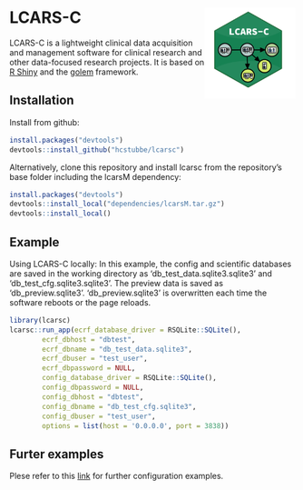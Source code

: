 
<!-- README.md is generated from README.Rmd. Please edit that file -->

# LCARS-C <img src="man/figures/logo.png" align="right" width=160 height=160 alt="" />

LCARS-C is a lightweight clinical data acquisition and management
software for clinical research and other data-focused research projects.
It is based on [R Shiny](https://github.com/rstudio/shiny) and the
[golem](https://github.com/ThinkR-open/golem) framework.

## Installation

Install from github:

``` r
install.packages("devtools")
devtools::install_github("hcstubbe/lcarsc")
```

Alternatively, clone this repository and install lcarsc from the
repository’s base folder including the lcarsM dependency:

``` r
install.packages("devtools")
devtools::install_local("dependencies/lcarsM.tar.gz")
devtools::install_local()
```

## Example

Using LCARS-C locally: In this example, the config and scientific
databases are saved in the working directory as
‘db_test_data.sqlite3.sqlite3’ and ‘db_test_cfg.sqlite3.sqlite3’. The
preview data is saved as ‘db_preview.sqlite3’. ‘db_preview.sqlite3’ is
overwritten each time the software reboots or the page reloads.

``` r
library(lcarsc)
lcarsc::run_app(ecrf_database_driver = RSQLite::SQLite(),
        ecrf_dbhost = "dbtest",
        ecrf_dbname = "db_test_data.sqlite3",
        ecrf_dbuser = "test_user",
        ecrf_dbpassword = NULL,
        config_database_driver = RSQLite::SQLite(),
        config_dbpassword = NULL,
        config_dbhost = "dbtest",
        config_dbname = "db_test_cfg.sqlite3",
        config_dbuser = "test_user",
        options = list(host = '0.0.0.0', port = 3838))
```

## Furter examples
Plese refer to this [link](https://github.com/hcstubbe/lcarsc/tree/master/shinyproxy) for further configuration examples.
